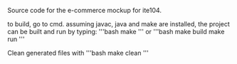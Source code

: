 Source code for the e-commerce mockup for ite104.

to build, go to cmd. assuming javac, java and make are installed, the project can be built and run by typing:
'''bash
make
'''
or 
'''bash
make build
make run
'''

Clean generated files with
'''bash
make clean
'''
